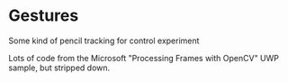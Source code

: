 # Gestures
Some kind of pencil tracking for control experiment

Lots of code from the Microsoft "Processing Frames with OpenCV" UWP sample, but stripped down.
